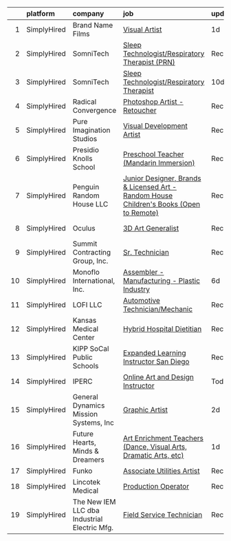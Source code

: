 

|    | platform    | company                                      | job                                                                                                                                                                                            | update_time   | location                    |
|---:|:------------|:---------------------------------------------|:-----------------------------------------------------------------------------------------------------------------------------------------------------------------------------------------------|:--------------|:----------------------------|
|  1 | SimplyHired | Brand Name Films                             | [Visual Artist](https://www.simplyhired.com/job/jXzCkoC8JFvEQo--djLMufIdOwEcYxl1i1NVNurqXBAJ_A38lGWgeQ?q=visual+art)                                                                           | 1d            | Lewis Center, OH            |
|  2 | SimplyHired | SomniTech                                    | [Sleep Technologist/Respiratory Therapist (PRN)](https://www.simplyhired.com/job/th6T_upeQbTo2aL7p_BPnGznKFrOZV9nPVRdPixftU9sjAYxUgVnMA?q=visual+art)                                          | Recently      | Sioux Falls, SD             |
|  3 | SimplyHired | SomniTech                                    | [Sleep Technologist/Respiratory Therapist](https://www.simplyhired.com/job/NPqzvoC9TX-YkTCAn114esaAuk7x71Bls21JWwaf1hpsrAE0Rx055w?q=visual+art)                                                | 10d           | Des Moines, IA              |
|  4 | SimplyHired | Radical Convergence                          | [Photoshop Artist - Retoucher](https://www.simplyhired.com/job/7jJNi-ObK5dYrqRm9YIhjpFVV2BVuYuDmVdkrNSaQBwE9D_T1DkLZA?q=visual+art)                                                            | Recently      | Herndon, VA                 |
|  5 | SimplyHired | Pure Imagination Studios                     | [Visual Development Artist](https://www.simplyhired.com/job/u3Ce0qDkoB4jPujFyWA_pOjySvkBJ7SmBclJFkATwkjx3a0XU_1R2g?q=visual+art)                                                               | Recently      | Rochester, NY +1 location   |
|  6 | SimplyHired | Presidio Knolls School                       | [Preschool Teacher (Mandarin Immersion)](https://www.simplyhired.com/job/TjDR0_5unIGKiJo-VCj6ZfKTn2Zk-R2QpynsSU9VPawpL7Qd-MN3Cw?q=visual+art)                                                  | Recently      | San Francisco, CA           |
|  7 | SimplyHired | Penguin Random House LLC                     | [Junior Designer, Brands & Licensed Art - Random House Children's Books (Open to Remote)](https://www.simplyhired.com/job/gH3waUaaEZWiJ28DEHFm7xKrgWmuMXpgd-FdbKc3X12hyKTLyKUXBQ?q=visual+art) | Recently      | New York, NY                |
|  8 | SimplyHired | Oculus                                       | [3D Art Generalist](https://www.simplyhired.com/job/je0u3b9g8nV9DnO3K-aE3a3L3MWK_JcqtTRaFwxslc5IFNxzn_ndrA?q=visual+art)                                                                       | Recently      | Remote +2 locations         |
|  9 | SimplyHired | Summit Contracting Group, Inc.               | [Sr. Technician](https://www.simplyhired.com/job/_cLD0h5M8msRWdjjQvq0VU7VIPRJB3l2q4mOdYKfEWnFOKpWW2s86g?q=visual+art)                                                                          | Recently      | Jacksonville, FL            |
| 10 | SimplyHired | Monoflo International, Inc.                  | [Assembler - Manufacturing - Plastic Industry](https://www.simplyhired.com/job/3Eqyl8e5UJCwYmv6kBVYWfh-g0thxZIew3W295xCgmgw0jP0ziWj4A?q=visual+art)                                            | 6d            | Winchester, VA              |
| 11 | SimplyHired | LOFI LLC                                     | [Automotive Technician/Mechanic](https://www.simplyhired.com/job/6KPmJ0c4_B2H9NItdn2r2YutT9NbhND0cuHRI6c9HuIgBNpfeS8Jnw?q=visual+art)                                                          | Recently      | Corpus Christi, TX          |
| 12 | SimplyHired | Kansas Medical Center                        | [Hybrid Hospital Dietitian](https://www.simplyhired.com/job/jNDa938xZwVE8AZKSnnc7WnlQNcfOtNTrC7P__oqoMz1zDXm-jfi-w?q=visual+art)                                                               | Recently      | Andover, KS                 |
| 13 | SimplyHired | KIPP SoCal Public Schools                    | [Expanded Learning Instructor San Diego](https://www.simplyhired.com/job/3JsjJzMhGivLzBAETxLC3rWOdCvAr1BdcW9RJs1m5hrwjys1XpckEA?q=visual+art)                                                  | Recently      | Los Angeles, CA             |
| 14 | SimplyHired | IPERC                                        | [Online Art and Design Instructor](https://www.simplyhired.com/job/LbotYS3O4soYqDenWetbRaJ3BpRVDuoZH9YLVwwNwS01oLb66t8RKw?q=visual+art)                                                        | Today         | Remote                      |
| 15 | SimplyHired | General Dynamics Mission Systems, Inc        | [Graphic Artist](https://www.simplyhired.com/job/fr2riOg69pG0OqgyNbqUtBrJWzBzueVEZJHG8lGxC-J_KVZzQ6_HIg?q=visual+art)                                                                          | 2d            | Fairfax, VA                 |
| 16 | SimplyHired | Future Hearts, Minds & Dreamers              | [Art Enrichment Teachers (Dance, Visual Arts, Dramatic Arts, etc)](https://www.simplyhired.com/job/3EjjCrQKOR9dAG7MUq9KzLCsML4CpWfNDfzfAyIXIDaQOQCNVlFCvA?q=visual+art)                        | 1d            | Baltimore, MD +11 locations |
| 17 | SimplyHired | Funko                                        | [Associate Utilities Artist](https://www.simplyhired.com/job/ONW0Hr0dTWlB3I_4wiig-Jh-QhFr9IE40JQcUhgpx-yWFMq1hqpJ4w?q=visual+art)                                                              | Recently      | Remote                      |
| 18 | SimplyHired | Lincotek Medical                             | [Production Operator](https://www.simplyhired.com/job/9za2pjRV09m-5iv9gHfX0AxJrmkc9FjUSwHT46v3qWWG2XRXxTO-Mg?q=visual+art)                                                                     | Recently      | Molalla, OR                 |
| 19 | SimplyHired | The New IEM LLC dba Industrial Electric Mfg. | [Field Service Technician](https://www.simplyhired.com/job/AMJH2UXXHnmHlBlFkQNkilI2OUL5K-CcO_B7ZPGVX5814KntRXpqyA?q=visual+art)                                                                | Recently      | Sterling, VA                |